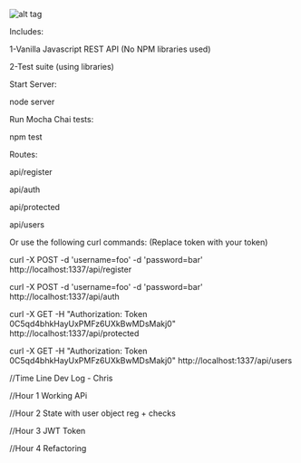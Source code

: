 ![alt tag](https://d12m9erqbesehq.cloudfront.net/wp-content/uploads/2016/04/30152042/event-smart-rest-api.png)

Includes:

1-Vanilla Javascript REST API (No NPM libraries used)

2-Test suite (using libraries)

Start Server:

node server

Run Mocha Chai tests:

npm test

Routes:

api/register

api/auth

api/protected

api/users

Or use the following curl commands: (Replace token with your token)

curl -X POST -d 'username=foo' -d 'password=bar' http://localhost:1337/api/register

curl -X POST -d 'username=foo' -d 'password=bar' http://localhost:1337/api/auth

curl -X GET -H "Authorization: Token 0C5qd4bhkHayUxPMFz6UXkBwMDsMakj0" http://localhost:1337/api/protected

curl -X GET -H "Authorization: Token 0C5qd4bhkHayUxPMFz6UXkBwMDsMakj0" http://localhost:1337/api/users

//Time Line Dev Log - Chris

//Hour 1 Working APi

//Hour 2 State with user object reg + checks

//Hour 3 JWT Token 

//Hour 4 Refactoring

